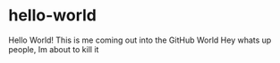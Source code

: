 # hello-world
Hello World!  This is me coming out into the GitHub World
Hey whats up people, Im about to kill it
